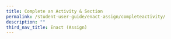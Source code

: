```yaml
---
title: Complete an Activity & Section
permalink: /student-user-guide/enact-assign/completeactivity/
description: ""
third_nav_title: Enact (Assign)
---
```

